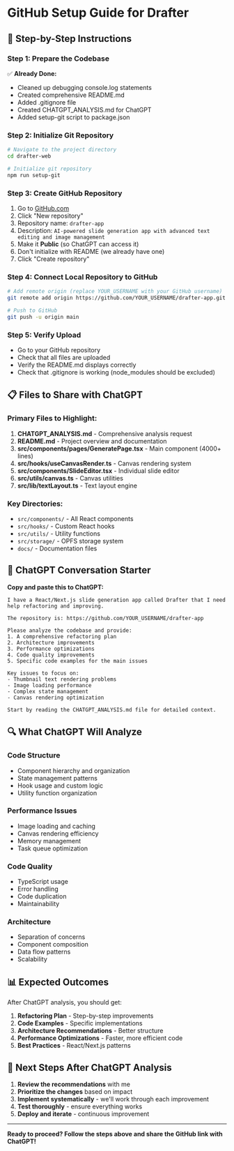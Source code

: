 # GitHub Setup Guide for Drafter

## 🚀 Step-by-Step Instructions

### Step 1: Prepare the Codebase
✅ **Already Done:**
- Cleaned up debugging console.log statements
- Created comprehensive README.md
- Added .gitignore file
- Created CHATGPT_ANALYSIS.md for ChatGPT
- Added setup-git script to package.json

### Step 2: Initialize Git Repository
```bash
# Navigate to the project directory
cd drafter-web

# Initialize git repository
npm run setup-git
```

### Step 3: Create GitHub Repository
1. Go to [GitHub.com](https://github.com)
2. Click "New repository"
3. Repository name: `drafter-app`
4. Description: `AI-powered slide generation app with advanced text editing and image management`
5. Make it **Public** (so ChatGPT can access it)
6. Don't initialize with README (we already have one)
7. Click "Create repository"

### Step 4: Connect Local Repository to GitHub
```bash
# Add remote origin (replace YOUR_USERNAME with your GitHub username)
git remote add origin https://github.com/YOUR_USERNAME/drafter-app.git

# Push to GitHub
git push -u origin main
```

### Step 5: Verify Upload
- Go to your GitHub repository
- Check that all files are uploaded
- Verify the README.md displays correctly
- Check that .gitignore is working (node_modules should be excluded)

## 📋 Files to Share with ChatGPT

### Primary Files to Highlight:
1. **CHATGPT_ANALYSIS.md** - Comprehensive analysis request
2. **README.md** - Project overview and documentation
3. **src/components/pages/GeneratePage.tsx** - Main component (4000+ lines)
4. **src/hooks/useCanvasRender.ts** - Canvas rendering system
5. **src/components/SlideEditor.tsx** - Individual slide editor
6. **src/utils/canvas.ts** - Canvas utilities
7. **src/lib/textLayout.ts** - Text layout engine

### Key Directories:
- `src/components/` - All React components
- `src/hooks/` - Custom React hooks
- `src/utils/` - Utility functions
- `src/storage/` - OPFS storage system
- `docs/` - Documentation files

## 🎯 ChatGPT Conversation Starter

**Copy and paste this to ChatGPT:**

```
I have a React/Next.js slide generation app called Drafter that I need help refactoring and improving. 

The repository is: https://github.com/YOUR_USERNAME/drafter-app

Please analyze the codebase and provide:
1. A comprehensive refactoring plan
2. Architecture improvements
3. Performance optimizations
4. Code quality improvements
5. Specific code examples for the main issues

Key issues to focus on:
- Thumbnail text rendering problems
- Image loading performance
- Complex state management
- Canvas rendering optimization

Start by reading the CHATGPT_ANALYSIS.md file for detailed context.
```

## 🔍 What ChatGPT Will Analyze

### Code Structure
- Component hierarchy and organization
- State management patterns
- Hook usage and custom logic
- Utility function organization

### Performance Issues
- Image loading and caching
- Canvas rendering efficiency
- Memory management
- Task queue optimization

### Code Quality
- TypeScript usage
- Error handling
- Code duplication
- Maintainability

### Architecture
- Separation of concerns
- Component composition
- Data flow patterns
- Scalability

## 📊 Expected Outcomes

After ChatGPT analysis, you should get:
1. **Refactoring Plan** - Step-by-step improvements
2. **Code Examples** - Specific implementations
3. **Architecture Recommendations** - Better structure
4. **Performance Optimizations** - Faster, more efficient code
5. **Best Practices** - React/Next.js patterns

## 🚀 Next Steps After ChatGPT Analysis

1. **Review the recommendations** with me
2. **Prioritize the changes** based on impact
3. **Implement systematically** - we'll work through each improvement
4. **Test thoroughly** - ensure everything works
5. **Deploy and iterate** - continuous improvement

---

**Ready to proceed? Follow the steps above and share the GitHub link with ChatGPT!**


